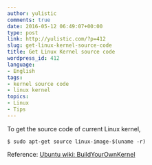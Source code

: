 ```yaml
---
author: yulistic
comments: true
date: 2016-05-12 06:49:07+00:00
type: post
link: http://yulistic.com/?p=412
slug: get-linux-kernel-source-code
title: Get Linux Kernel source code
wordpress_id: 412
language:
- English
tags:
- kernel source code
- linux kernel
topics:
- Linux
- Tips
---
```


To get the source code of current Linux kernel,

    
    $ sudo apt-get source linux-image-$(uname -r)


Reference: [Ubuntu wiki: BuildYourOwnKernel](https://wiki.ubuntu.com/Kernel/BuildYourOwnKernel)
